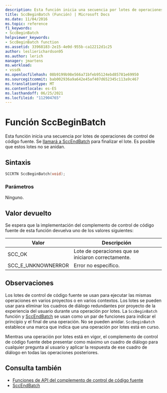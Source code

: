 ```yaml
---
description: Esta función inicia una secuencia por lotes de operaciones de control de código fuente.
title: SccBeginBatch (Función) | Microsoft Docs
ms.date: 11/04/2016
ms.topic: reference
f1_keywords:
- SccBeginBatch
helpviewer_keywords:
- SccBeginBatch function
ms.assetid: 33968183-2e15-4e0d-955b-ca12212d1c25
author: leslierichardson95
ms.author: lerich
manager: jmartens
ms.workload:
- vssdk
ms.openlocfilehash: 08b9199b98e566a71bfeb95124ebd85781e69950
ms.sourcegitcommit: bab002936a9a642e45af407d652345c113a9c467
ms.translationtype: MT
ms.contentlocale: es-ES
ms.lasthandoff: 06/25/2021
ms.locfileid: "112904765"
---
```

# <a name="sccbeginbatch-function"></a>Función SccBeginBatch
Esta función inicia una secuencia por lotes de operaciones de control de código fuente. Se [llamará a SccEndBatch](../extensibility/sccendbatch-function.md) para finalizar el lote. Es posible que estos lotes no se anidan.

## <a name="syntax"></a>Sintaxis

```cpp
SCCRTN SccBeginBatch(void);
```

### <a name="parameters"></a>Parámetros
 Ninguno.

## <a name="return-value"></a>Valor devuelto
 Se espera que la implementación del complemento de control de código fuente de esta función devuelva uno de los valores siguientes:

|Valor|Descripción|
|-----------|-----------------|
|SCC_OK|Lote de operaciones que se iniciaron correctamente.|
|SCC_E_UNKNOWNERROR|Error no específico.|

## <a name="remarks"></a>Observaciones
 Los lotes de control de código fuente se usan para ejecutar las mismas operaciones en varios proyectos o en varios contextos. Los lotes se pueden usar para eliminar los cuadros de diálogo redundantes por proyecto de la experiencia del usuario durante una operación por lotes. La `SccBeginBatch` función y [SccEndBatch](../extensibility/sccendbatch-function.md) se usan como un par de funciones para indicar el principio y el final de una operación. No se pueden anidar. `SccBeginBatch` establece una marca que indica que una operación por lotes está en curso.

 Mientras una operación por lotes está en vigor, el complemento de control de código fuente debe presentar como máximo un cuadro de diálogo para cualquier pregunta al usuario y aplicar la respuesta de ese cuadro de diálogo en todas las operaciones posteriores.

## <a name="see-also"></a>Consulta también
- [Funciones de API del complemento de control de código fuente](../extensibility/source-control-plug-in-api-functions.md)
- [SccEndBatch](../extensibility/sccendbatch-function.md)
